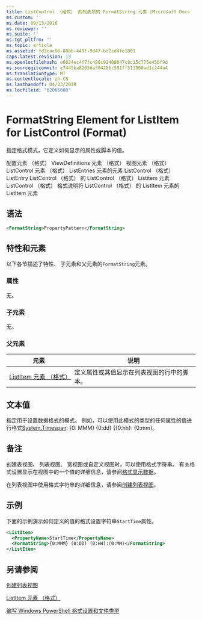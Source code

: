 ```yaml
---
title: ListControl （格式） 的列表项的 FormatString 元素 |Microsoft Docs
ms.custom: ''
ms.date: 09/13/2016
ms.reviewer: ''
ms.suite: ''
ms.tgt_pltfrm: ''
ms.topic: article
ms.assetid: fd2cac66-88bb-449f-9d47-bd2cd4fe1801
caps.latest.revision: 13
ms.openlocfilehash: e6024ec4f7fc490c92408047c8c15c775e45bf9d
ms.sourcegitcommit: e7445ba8203da304286c591ff513900ad1c244a4
ms.translationtype: MT
ms.contentlocale: zh-CN
ms.lasthandoff: 04/23/2019
ms.locfileid: "62065608"
---
```

# <a name="formatstring-element-for-listitem-for-listcontrol--format"></a>FormatString Element for ListItem for ListControl (Format)

指定格式模式，它定义如何显示的属性或脚本的值。

配置元素 （格式） ViewDefinitions 元素 （格式） 视图元素 （格式） ListControl 元素 （格式） ListEntries 元素的元素 ListControl （格式） ListEntry ListControl （格式） 的 ListControl （格式） Listitem 元素ListControl （格式） 格式说明符 ListControl （格式） 的 ListItem 元素的 ListItem 元素

## <a name="syntax"></a>语法

```xml
<FormatString>PropertyPattern</FormatString>
```

## <a name="attributes-and-elements"></a>特性和元素

以下各节描述了特性、 子元素和父元素的`FormatString`元素。

### <a name="attributes"></a>属性

无。

### <a name="child-elements"></a>子元素

无。

### <a name="parent-elements"></a>父元素

|元素|说明|
|-------------|-----------------|
|[ListItem 元素 （格式）](./listitem-element-for-listitems-for-listcontrol-format.md)|定义属性或其值显示在列表视图的行中的脚本。|

## <a name="text-value"></a>文本值

指定用于设置数据格式的模式。 例如，可以使用此模式的类型的任何属性的值进行格式[System.Timespan](/dotnet/api/System.TimeSpan): {0: MMM} {0:dd} {{0:hh}: {0:mm}。

## <a name="remarks"></a>备注

创建表视图、 列表视图、 宽视图或自定义视图时，可以使用格式字符串。 有关格式设置显示在视图中的一个值的详细信息，请参阅[格式显示数据](./formatting-displayed-data.md)。

在列表视图中使用格式字符串的详细信息，请参阅[创建列表视图](./creating-a-list-view.md)。

## <a name="example"></a>示例

下面的示例演示如何定义的值的格式设置字符串`StartTime`属性。

```xml
<ListItem>
  <PropertyName>StartTime</PropertyName>
  <FormatString>{0:MMM} (0:DD) (0:HH):(0:MM)</FormatString>
</ListItem>
```

## <a name="see-also"></a>另请参阅

[创建列表视图](./creating-a-list-view.md)

[ListItem 元素 （格式）](./listitem-element-for-listitems-for-listcontrol-format.md)

[编写 Windows PowerShell 格式设置和文件类型](./writing-a-powershell-formatting-file.md)
